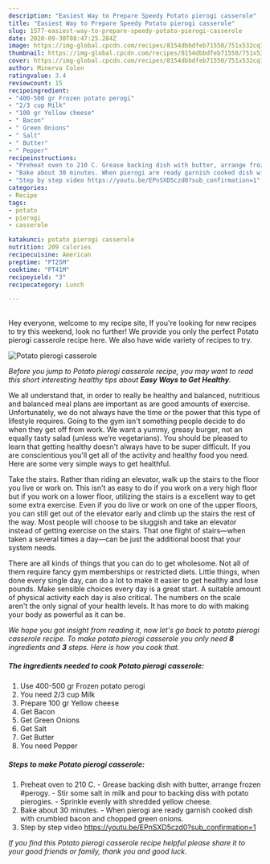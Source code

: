 ```yaml
---
description: "Easiest Way to Prepare Speedy Potato pierogi casserole"
title: "Easiest Way to Prepare Speedy Potato pierogi casserole"
slug: 1577-easiest-way-to-prepare-speedy-potato-pierogi-casserole
date: 2020-09-30T08:47:25.284Z
image: https://img-global.cpcdn.com/recipes/8154dbbdfeb71550/751x532cq70/potato-pierogi-casserole-recipe-main-photo.jpg
thumbnail: https://img-global.cpcdn.com/recipes/8154dbbdfeb71550/751x532cq70/potato-pierogi-casserole-recipe-main-photo.jpg
cover: https://img-global.cpcdn.com/recipes/8154dbbdfeb71550/751x532cq70/potato-pierogi-casserole-recipe-main-photo.jpg
author: Minerva Colon
ratingvalue: 3.4
reviewcount: 15
recipeingredient:
- "400-500 gr Frozen potato perogi"
- "2/3 cup Milk"
- "100 gr Yellow cheese"
- " Bacon"
- " Green Onions"
- " Salt"
- " Butter"
- " Pepper"
recipeinstructions:
- "Preheat oven to 210 C. Grease backing dish with butter, arrange frozen #perogy. Stir some salt in milk and pour to backing diss with potato pierogies. Sprinkle evenly with shredded yellow cheese."
- "Bake about 30 minutes. When pierogi are ready garnish cooked dish with crumbled bacon and chopped green onions."
- "Step by step video https://youtu.be/EPnSXD5czd0?sub_confirmation=1"
categories:
- Recipe
tags:
- potato
- pierogi
- casserole

katakunci: potato pierogi casserole 
nutrition: 209 calories
recipecuisine: American
preptime: "PT25M"
cooktime: "PT41M"
recipeyield: "3"
recipecategory: Lunch

---
```

<br>
Hey everyone, welcome to my recipe site, If you're looking for new recipes to try this weekend, look no further! We provide you only the perfect Potato pierogi casserole recipe here. We also have wide variety of recipes to try.
<br>


![Potato pierogi casserole](https://img-global.cpcdn.com/recipes/8154dbbdfeb71550/751x532cq70/potato-pierogi-casserole-recipe-main-photo.jpg)

<i>Before you jump to Potato pierogi casserole recipe, you may want to read this short interesting healthy tips about <strong>Easy Ways to Get Healthy</strong>.</i>

We all understand that, in order to really be healthy and balanced, nutritious and balanced meal plans are important as are good amounts of exercise. Unfortunately, we do not always have the time or the power that this type of lifestyle requires. Going to the gym isn't something people decide to do when they get off from work. We want a yummy, greasy burger, not an equally tasty salad (unless we’re vegetarians). You should be pleased to learn that getting healthy doesn't always have to be super difficult. If you are conscientious you'll get all of the activity and healthy food you need. Here are some very simple ways to get healthful.

Take the stairs. Rather than riding an elevator, walk up the stairs to the floor you live or work on. This isn't as easy to do if you work on a very high floor but if you work on a lower floor, utilizing the stairs is a excellent way to get some extra exercise. Even if you do live or work on one of the upper floors, you can still get out of the elevator early and climb up the stairs the rest of the way. Most people will choose to be sluggish and take an elevator instead of getting exercise on the stairs. That one flight of stairs—when taken a several times a day—can be just the additional boost that your system needs. 

There are all kinds of things that you can do to get wholesome. Not all of them require fancy gym memberships or restricted diets. Little things, when done every single day, can do a lot to make it easier to get healthy and lose pounds. Make sensible choices every day is a great start. A suitable amount of physical activity each day is also critical. The numbers on the scale aren't the only signal of your health levels. It has more to do with making your body as powerful as it can be. 


<i>We hope you got insight from reading it, now let's go back to potato pierogi casserole recipe. To make potato pierogi casserole you only need <strong>8</strong> ingredients and <strong>3</strong> steps. Here is how you cook that.
</i>

##### The ingredients needed to cook Potato pierogi casserole:

1. Use 400-500 gr Frozen potato perogi
1. You need 2/3 cup Milk
1. Prepare 100 gr Yellow cheese
1. Get  Bacon
1. Get  Green Onions
1. Get  Salt
1. Get  Butter
1. You need  Pepper


##### Steps to make Potato pierogi casserole:

1. Preheat oven to 210 C. - Grease backing dish with butter, arrange frozen #perogy. - Stir some salt in milk and pour to backing diss with potato pierogies. - Sprinkle evenly with shredded yellow cheese.
1. Bake about 30 minutes. - When pierogi are ready garnish cooked dish with crumbled bacon and chopped green onions.
1. Step by step video https://youtu.be/EPnSXD5czd0?sub_confirmation=1


<i>If you find this Potato pierogi casserole recipe helpful please share it to your good friends or family, thank you and good luck.</i>
